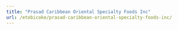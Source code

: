 ```yaml
---
title: "Prasad Caribbean Oriental Specialty Foods Inc"
url: /etobicoke/prasad-caribbean-oriental-specialty-foods-inc/
---
```

